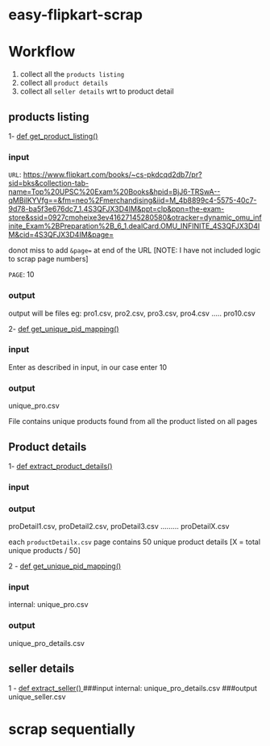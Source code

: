 # easy-flipkart-scrap

# Workflow
1. collect all the `products listing`
2. collect all `product details`
3. collect all `seller details` wrt to product detail

## products listing
1- <ins> def get_product_listing() </ins>
### input 
`URL`: https://www.flipkart.com/books/~cs-pkdcqd2db7/pr?sid=bks&collection-tab-name=Top%20UPSC%20Exam%20Books&hpid=BjJ6-TRSwA--qMBilKYVfg==&fm=neo%2Fmerchandising&iid=M_4b8899c4-5575-40c7-9d78-ba5f3e676dc7_1.4S3QFJX3D4IM&ppt=clp&ppn=the-exam-store&ssid=0927cmoheixe3ev41627145280580&otracker=dynamic_omu_infinite_Exam%2BPreparation%2B_6_1.dealCard.OMU_INFINITE_4S3QFJX3D4IM&cid=4S3QFJX3D4IM&page=

donot miss to add `&page=` at end of the URL
[NOTE: I have not included logic to scrap page numbers]

`PAGE`: 10

### output
output will be files eg: pro1.csv, pro2.csv, pro3.csv, pro4.csv ..... pro10.csv

2- <ins> def get_unique_pid_mapping() </ins>
### input
Enter as described in input, in our case enter 10

### output
unique_pro.csv

File contains unique products found from all the product listed on all pages

## Product details
1- <ins> def extract_product_details() </ins>
### input

### output
proDetail1.csv, proDetail2.csv, proDetail3.csv ......... proDetailX.csv

each `productDetailx.csv` page contains 50 unique product details
[X = total unique products / 50]

2 - <ins> def get_unique_pid_mapping() </ins>
### input
internal: unique_pro.csv
### output
unique_pro_details.csv

## seller details
1 - <ins> def extract_seller() </ins>
###input
internal: unique_pro_details.csv
###output
unique_seller.csv

# scrap sequentially



